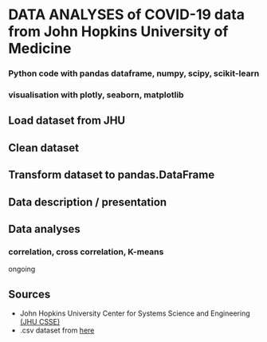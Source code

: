 # DATA ANALYSES of COVID-19 data from John Hopkins University of Medicine
### Python code with pandas dataframe, numpy, scipy, scikit-learn 
### visualisation with plotly, seaborn, matplotlib

## Load dataset from JHU
## Clean dataset
## Transform dataset to pandas.DataFrame

## Data description / presentation
## Data analyses
### correlation, cross correlation, K-means

ongoing


## Sources
* John Hopkins University Center for Systems Science and Engineering [(JHU CSSE)](https://github.com/CSSEGISandData/COVID-19)
* .csv dataset from [here](https://github.com/RamiKrispin/coronavirus)